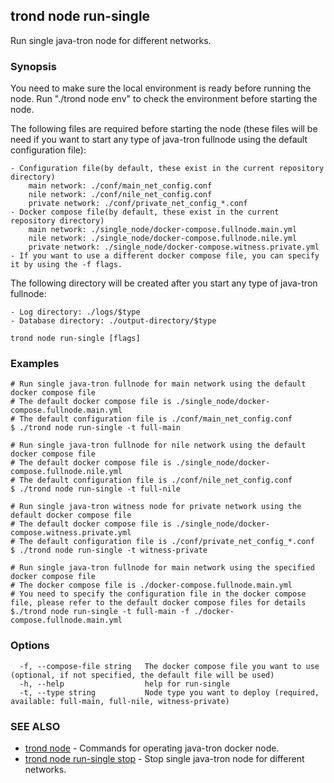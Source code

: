 ## trond node run-single

Run single java-tron node for different networks.

### Synopsis

You need to make sure the local environment is ready before running the node. Run "./trond node env" to check the environment before starting the node.

The following files are required before starting the node (these files will be need if you want to start any type of java-tron fullnode using the default configuration file):

	- Configuration file(by default, these exist in the current repository directory)
		main network: ./conf/main_net_config.conf
		nile network: ./conf/nile_net_config.conf
		private network: ./conf/private_net_config_*.conf
	- Docker compose file(by default, these exist in the current repository directory)
		main network: ./single_node/docker-compose.fullnode.main.yml
		nile network: ./single_node/docker-compose.fullnode.nile.yml
		private network: ./single_node/docker-compose.witness.private.yml
	- If you want to use a different docker compose file, you can specify it by using the -f flags.


The following directory will be created after you start any type of java-tron fullnode:

	- Log directory: ./logs/$type
	- Database directory: ./output-directory/$type


```
trond node run-single [flags]
```

### Examples

```
# Run single java-tron fullnode for main network using the default docker compose file
# The default docker compose file is ./single_node/docker-compose.fullnode.main.yml
# The default configuration file is ./conf/main_net_config.conf
$ ./trond node run-single -t full-main

# Run single java-tron fullnode for nile network using the default docker compose file
# The default docker compose file is ./single_node/docker-compose.fullnode.nile.yml
# The default configuration file is ./conf/nile_net_config.conf
$ ./trond node run-single -t full-nile

# Run single java-tron witness node for private network using the default docker compose file
# The default docker compose file is ./single_node/docker-compose.witness.private.yml
# The default configuration file is ./conf/private_net_config_*.conf
$ ./trond node run-single -t witness-private

# Run single java-tron fullnode for main network using the specified docker compose file
# The docker compose file is ./docker-compose.fullnode.main.yml
# You need to specify the configuration file in the docker compose file, please refer to the default docker compose files for details
$./trond node run-single -t full-main -f ./docker-compose.fullnode.main.yml

```

### Options

```
  -f, --compose-file string   The docker compose file you want to use (optional, if not specified, the default file will be used)
  -h, --help                  help for run-single
  -t, --type string           Node type you want to deploy (required, available: full-main, full-nile, witness-private)
```

### SEE ALSO

* [trond node](trond_node.md)	 - Commands for operating java-tron docker node.
* [trond node run-single stop](trond_node_run-single_stop.md)	 - Stop single java-tron node for different networks.
